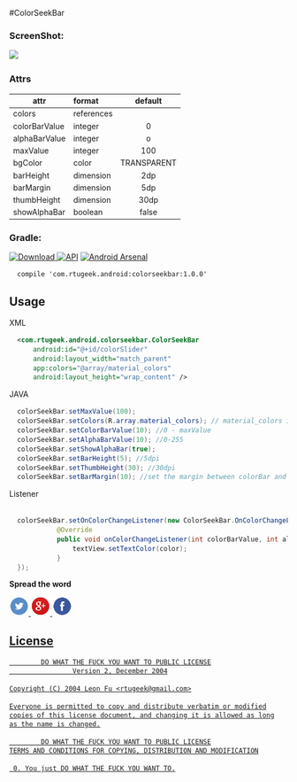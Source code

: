 #ColorSeekBar

### ScreenShot:

 ![](https://github.com/rtugeek/ColorSeekBar/blob/master/screenshot/screenshot.gif)

### Attrs 
|attr|format|default|
|---|:---|:---:|
|colors|references||
|colorBarValue|integer|0|
|alphaBarValue|integer|o|
|maxValue|integer|100|
|bgColor|color|TRANSPARENT|
|barHeight|dimension|2dp|
|barMargin|dimension|5dp|
|thumbHeight|dimension|30dp|
|showAlphaBar|boolean|false|


 
### Gradle:
[ ![Download](https://api.bintray.com/packages/rtugeek/maven/ColorSeekBar/images/download.svg) ](https://bintray.com/rtugeek/maven/ColorSeekBar/_latestVersion)[![API](https://img.shields.io/badge/API-8%2B-brightgreen.svg?style=flat)](https://android-arsenal.com/api?level=8) [![Android Arsenal](https://img.shields.io/badge/Android%20Arsenal-ColorSeekBar-green.svg?style=true)](https://android-arsenal.com/details/1/3118)

```
  compile 'com.rtugeek.android:colorseekbar:1.0.0'
```
 
##  Usage 

XML
```xml
  <com.rtugeek.android.colorseekbar.ColorSeekBar
      android:id="@+id/colorSlider"
      android:layout_width="match_parent"
      app:colors="@array/material_colors"
      android:layout_height="wrap_content" />
```

JAVA
```java
  colorSeekBar.setMaxValue(100);
  colorSeekBar.setColors(R.array.material_colors); // material_colors is defalut included in res.color,just use it.
  colorSeekBar.setColorBarValue(10); //0 - maxValue
  colorSeekBar.setAlphaBarValue(10); //0-255
  colorSeekBar.setShowAlphaBar(true); 
  colorSeekBar.setBarHeight(5); //5dpi 
  colorSeekBar.setThumbHeight(30); //30dpi
  colorSeekBar.setBarMargin(10); //set the margin between colorBar and alphaBar 10dpi
```

Listener
```java

  colorSeekBar.setOnColorChangeListener(new ColorSeekBar.OnColorChangeListener() {
            @Override
            public void onColorChangeListener(int colorBarValue, int alphaBarValue, int color) {
                textView.setTextColor(color);
            }
  });
```

**Spread the word**

<a href="https://twitter.com/intent/tweet?text=Check%20out%20the%20ColorSeekBar%20library%20on%20Github:%20https://github.com/rtugeek/ColorSeekBar/" target="_blank" title="share to twitter" style="width:100%"><img src="https://github.com/PhilJay/MPAndroidChart/blob/master/design/twitter_icon.png" title="Share on Twitter" width="35" height=35 />
<a href="https://plus.google.com/share?url=https://github.com/rtugeek/ColorSeekBar/" target="_blank" title="share to Google+" style="width:100%"><img src="https://github.com/PhilJay/MPAndroidChart/blob/master/design/googleplus_icon.png" title="Share on Google+" width="35" height=35 />
<a href="https://www.facebook.com/sharer/sharer.php?u=https://github.com/rtugeek/ColorSeekBar/" target="_blank" title="share to facebook" style="width:100%"><img src="https://github.com/PhilJay/MPAndroidChart/blob/master/design/facebook_icon.png" title="Share on Facebook" width="35" height=35 />

## License

            DO WHAT THE FUCK YOU WANT TO PUBLIC LICENSE
                    Version 2, December 2004
   
    Copyright (C) 2004 Leon Fu <rtugeek@gmail.com>
   
    Everyone is permitted to copy and distribute verbatim or modified
    copies of this license document, and changing it is allowed as long
    as the name is changed.
   
            DO WHAT THE FUCK YOU WANT TO PUBLIC LICENSE
    TERMS AND CONDITIONS FOR COPYING, DISTRIBUTION AND MODIFICATION
   
     0. You just DO WHAT THE FUCK YOU WANT TO.
